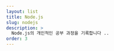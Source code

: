 ```yaml
---
layout: list
title: Node.js
slug: nodejs
description: >
  Node.js의 개인적인 공부 과정을 기록합니다 ..
order: 3
---
```

